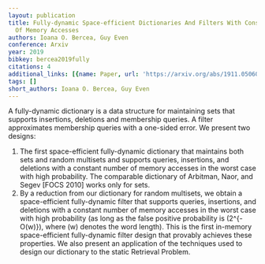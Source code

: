 ```yaml
---
layout: publication
title: Fully-dynamic Space-efficient Dictionaries And Filters With Constant Number
  Of Memory Accesses
authors: Ioana O. Bercea, Guy Even
conference: Arxiv
year: 2019
bibkey: bercea2019fully
citations: 4
additional_links: [{name: Paper, url: 'https://arxiv.org/abs/1911.05060'}]
tags: []
short_authors: Ioana O. Bercea, Guy Even
---
```

A fully-dynamic dictionary is a data structure for maintaining sets that
supports insertions, deletions and membership queries. A filter approximates
membership queries with a one-sided error. We present two designs:
  1. The first space-efficient fully-dynamic dictionary that maintains both
sets and random multisets and supports queries, insertions, and deletions with
a constant number of memory accesses in the worst case with high probability.
The comparable dictionary of Arbitman, Naor, and Segev [FOCS 2010] works only
for sets.
  2. By a reduction from our dictionary for random multisets, we obtain a
space-efficient fully-dynamic filter that supports queries, insertions, and
deletions with a constant number of memory accesses in the worst case with high
probability (as long as the false positive probability is \(2^\{-O(w)\}\), where
\(w\) denotes the word length). This is the first in-memory space-efficient
fully-dynamic filter design that provably achieves these properties.
  We also present an application of the techniques used to design our
dictionary to the static Retrieval Problem.